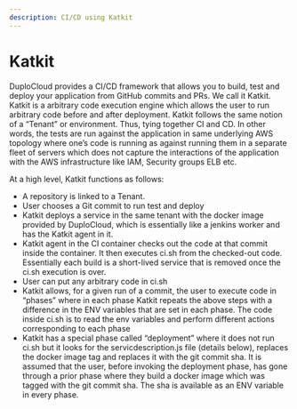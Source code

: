 ```yaml
---
description: CI/CD using Katkit
---
```


# Katkit

DuploCloud provides a CI/CD framework that allows you to build, test and deploy your application from GitHub commits and PRs. We call it Katkit. Katkit is a arbitrary code execution engine which allows the user to run arbitrary code before and after deployment. Katkit follows the same notion of a “Tenant” or environment. Thus, tying together CI and CD. In other words, the tests are run against the application in same underlying AWS topology where one’s code is running as against running them in a separate fleet of servers which does not capture the interactions of the application with the AWS infrastructure like IAM, Security groups ELB etc.

At a high level, Katkit functions as follows:

* A repository is linked to a Tenant.
* User chooses a Git commit to run test and deploy
* Katkit deploys a service in the same tenant with the docker image provided by DuploCloud, which is essentially like a jenkins worker and has the Katkit agent in it.
* Katkit agent in the CI container checks out the code at that commit inside the container. It then executes ci.sh from the checked-out code. Essentially each build is a short-lived service that is removed once the ci.sh execution is over.
* User can put any arbitrary code in ci.sh
* Katkit allows, for a given run of a commit, the user to execute code in “phases” where in each phase Katkit repeats the above steps with a difference in the ENV variables that are set in each phase. The code inside ci.sh is to read the env variables and perform different actions corresponding to each phase
* Katkit has a special phase called “deployment” where it does not run ci.sh but it looks for the servicdescription.js file (details below), replaces the docker image tag and replaces it with the git commit sha. It is assumed that the user, before invoking the deployment phase, has gone through a prior phase where they build a docker image which was tagged with the git commit sha. The sha is available as an ENV variable in every phase.
